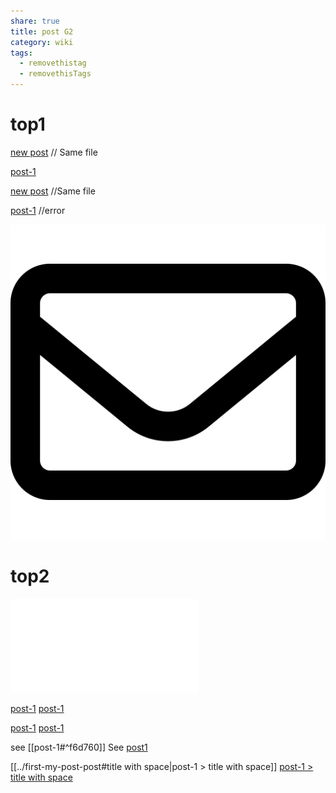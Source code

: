```yaml
---
share: true
title: post G2
category: wiki
tags:
  - removethistag
  - removethisTags
---
```




# top1
[new post](post-G2.md) // Same file

[post-1](../first-my-post-post.md)

[new post](post-G2.md) //Same file

[post-1](../first-my-post-post.md) //error

![pic200](../../../assets/image/pic-1.svg)

# top2

![post-1](../first-my-post-post.md#soft1)



[post-1](../first-my-post-post.md#soft1)
[post-1](../first-my-post-post.md#soft2)

[post-1](../first-my-post-post.md#soft1)
[post-1](../first-my-post-post.md#soft2)

see [[post-1#^f6d760]]
See [post1](post-1#^f6d760)

[[../first-my-post-post#title with space|post-1 > title with space]]
[post-1 > title with space](../first-my-post-post.md#title%20with%20space)